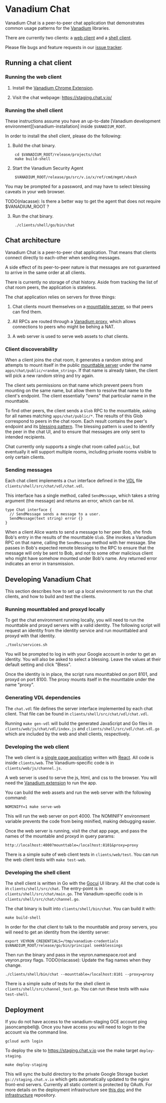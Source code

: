 # Vanadium Chat

Vanadium Chat is a peer-to-peer chat application that demonstrates common usage
patterns for the [Vanadium][vanadium-home] libraries.

There are currently two clients: a [web client][client-web] and a [shell
client][client-shell].

Please file bugs and feature requests in our [issue tracker][issue-tracker].

## Running a chat client

<a name="client-web"></a>
### Running the web client

1. Install the [Vanadium Chrome Extension][vanadium-extension].

2. Visit the chat webpage: <https://staging.chat.v.io/>

<a name="client-shell"></a>
### Running the shell client

These instructions assume you have an up-to-date [Vanadium development
environment][vanadium-installation] inside `$VANADIUM_ROOT`.

In order to install the shell client, please do the following:

1. Build the chat binary.

        cd $VANADIUM_ROOT/release/projects/chat
        make build-shell

2. Start the Vanadium Security Agent

        $VANADIUM_ROOT/release/go/src/v.io/x/ref/cmd/mgmt/vbash

  You may be prompted for a password, and may have to select blessing caveats
  in your web browser.

  TODO(nlacasse): Is there a better way to get the agent that does not require
  $VANADIUM_ROOT ?

3. Run the chat binary.

        ./clients/shell/go/bin/chat


<a name="architecture"></a>
## Chat architecture

Vanadium Chat is a peer-to-peer chat application.  That means that clients
connect directly to each-other when sending messages.

A side effect of its peer-to-peer nature is that messages are not guaranteed to
arrive in the same order at all clients.

There is currently no storage of chat history.  Aside from tracking the list of
chat room peers, the application is stateless.

The chat application relies on servers for three things:

1. Chat clients mount themselves on a [mounttable server][mounttable], so that
   peers can find them.

2. All RPCs are routed through a [Vanadium proxy][proxy], which allows
   connections to peers who might be behing a NAT.

3. A web server is used to serve web assets to chat clients.

### Client discoverability

When a client joins the chat room, it generates a random string and attempts to
mount itself in the public [mounttable server][mounttable] under the name
`apps/chat/public/<random_string>`.  If that name is already taken, the client
will pick a new random string and try again.

The client sets permissions on that name which prevent peers from mounting on
the same name, but allow them to resolve that name to the client's endpoint.
The client essentially "owns" that particular name in the mounttable.

To find other peers, the client sends a `Glob` RPC to the mounttable, asking
for all names matching `apps/chat/public/*`.  The results of this Glob
correspond to peers in the chat room.  Each result contains the peer's
endpoint and its [blessing pattern][blessings].  The blessing pattern is used
to identify the peer in the chat UI, and to ensure that messages are only sent
to intended recipients.

Chat currently only supports a single chat room called `public`, but eventually
it will support multiple rooms, including private rooms visible to only certain
clients.

### Sending messages

Each chat client implements a `Chat` interface defined in the [VDL][vdl] file
`clients/shell/src/chat/vdl/chat.vdl`.

This interface has a single method, called `SendMessage`, which takes a string
argument (the message) and returns an error, which can be nil.


    type Chat interface {
      // SendMessage sends a message to a user.
      SendMessage(text string) error {}
    }


When a client Alice wants to send a message to her peer Bob, she finds Bob's
entry in the results of the mounttable `Glob`.  She invokes a Vanadium RPC on
that name, calling the `SendMessage` method with her message.  She passes in
Bob's expected remote blessings to the RPC to ensure that the message will
only be sent to Bob, and not to some other malicious client who might have
somehow mounted under Bob's name.  Any returned error indicates an error in
transmission.


<a name="developing"></a>
## Developing Vanadium Chat

This section describes how to set up a local environment to run the chat
clients, and how to build and test the clients.

### Running mounttabled and proxyd locally

To get the chat environment running locally, you will need to run the
mounttable and proxyd servers with a valid identity.  The following script will
request an identity from the identity service and run mounttabled and proxyd
with that identity.

    ./tools/services.sh

You will be prompted to log in with your Google account in order to get an
identity.  You will also be asked to select a blessing.  Leave the values at
their default setting and click "Bless".

Once the identity is in place, the script runs mounttabled on port 8101, and
proxyd on port 8100.  The proxy mounts itself in the mounttable under the name
"proxy".

### Generating VDL dependencies

The `chat.vdl` file defines the server interface implemented by each chat client.
That file can be found in `clients/shell/src/chat/vdl/chat.vdl`.

Running `make gen-vdl` will build the generated JavaScript and Go files in
`clients/web/js/chat/vdl/index.js` and `clients/shell/src/vdl/chat.vdl.go`
which are included by the web and shell clients, respectively.

### Developing the web client

The web client is a [single page application][spa] written with [React][react].
All code is inside `clients/web`.  The Vanadium-specific code is in
`clients/web/js/channel.js`.

A web server is used to serve the js, html, and css to the browser.  You will
need the [Vanadium extension][vanadium-extension] to run the app.

You can build the web assets and run the web server with the following command:

    NOMINIFY=1 make serve-web

This will run the web server on port 4000.  The NOMINIFY environment variable
prevents the code from being minified, making debugging easier.

Once the web server is running, visit the chat app page, and pass the names of
the mountable and proxyd in query params:

    http://localhost:4000?mounttable=/localhost:8101&proxy=proxy

There is a simple suite of web client tests in `clients/web/test`.  You can run
the web client tests with `make test-web`.

### Developing the shell client

The shell client is written in Go with the [Gocui][gocui] UI library.  All
the chat code is in `clients/shell/src/chat`.  The entry-point is in
`clients/shell/src/chat/main.go`.  The Vanadium-specific code is in
`clients/shell/src/chat/channel.go`.

The chat binary is built into `clients/shell/bin/chat`.  You can build it with:

    make build-shell

In order for the chat client to talk to the mounttable and proxy servers, you
will need to get an identity from the identity server:

    export VEYRON_CREDENTIALS=/tmp/vanadium-credentials
    $VANADIUM_ROOT/release/go/bin/principal seekblessings

Then run the binary and pass in the veyron.namespace.root and veyron.proxy
flags.
TODO(nlacasse): Update the flag names when they change.

    ./clients/shell/bin/chat --mounttable=/localhost:8101 --proxy=proxy

There is a simple suite of tests for the shell client in
`clients/shell/src/channel_test.go`.  You can run these tests with `make
test-shell`.

## Deployment

If you do not have access to the vanadium-staging GCE account ping
jasoncampbell@. Once you have access you will need to login to the account via
the command line.

    gcloud auth login

To deploy the site to https://staging.chat.v.io use the make target
`deploy-staging`.

    make deploy-staging

This will sync the build directory to the private Google Storage bucket
`gs://staging.chat.v.io` which gets automatically updated to the nginx
front-end servers. Currently all static content is protected by OAuth. For
more details on the deployment infrastructure see [this doc][deploy] and the
[infrastructure] repository.

[blessings]: TODO(nlacasse)
[client-shell]: #client-shell
[client-web]: #client-web
[deploy]: http://goo.gl/QfD4gl
[gocui]: https://github.com/jroimartin/gocui
[infrastructure]: https://vanadium.googlesource.com/infrastructure/+/master/nginx/README.md
[issue-tracker]: https://github.com/vanadium/chat/issues
[mounttable]: TODO(nlacasse)
[proxy]: TODO(nlacasse)
[react]: http://facebook.github.io/react/
[spa]: http://en.wikipedia.org/wiki/Single-page_application
[vanadium-extension]: https://chrome.google.com/webstore/detail/vanadium-extension/jcaelnibllfoobpedofhlaobfcoknpap
[vanadium-install]: https://staging.v.io/installation/
[vanadium-home]: https://staging.v.io/
[vdl]: TODO(nlacasse)
